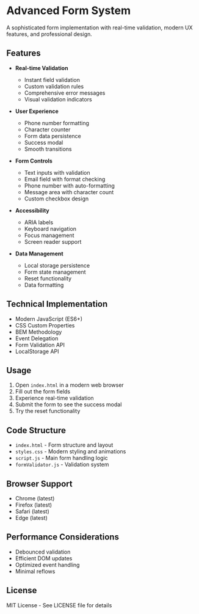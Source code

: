 # Advanced Form System

A sophisticated form implementation with real-time validation, modern UX features, and professional design.

## Features

- **Real-time Validation**
  - Instant field validation
  - Custom validation rules
  - Comprehensive error messages
  - Visual validation indicators

- **User Experience**
  - Phone number formatting
  - Character counter
  - Form data persistence
  - Success modal
  - Smooth transitions

- **Form Controls**
  - Text inputs with validation
  - Email field with format checking
  - Phone number with auto-formatting
  - Message area with character count
  - Custom checkbox design

- **Accessibility**
  - ARIA labels
  - Keyboard navigation
  - Focus management
  - Screen reader support

- **Data Management**
  - Local storage persistence
  - Form state management
  - Reset functionality
  - Data formatting

## Technical Implementation

- Modern JavaScript (ES6+)
- CSS Custom Properties
- BEM Methodology
- Event Delegation
- Form Validation API
- LocalStorage API

## Usage

1. Open `index.html` in a modern web browser
2. Fill out the form fields
3. Experience real-time validation
4. Submit the form to see the success modal
5. Try the reset functionality

## Code Structure

- `index.html` - Form structure and layout
- `styles.css` - Modern styling and animations
- `script.js` - Main form handling logic
- `formValidator.js` - Validation system

## Browser Support

- Chrome (latest)
- Firefox (latest)
- Safari (latest)
- Edge (latest)

## Performance Considerations

- Debounced validation
- Efficient DOM updates
- Optimized event handling
- Minimal reflows

## License

MIT License - See LICENSE file for details
